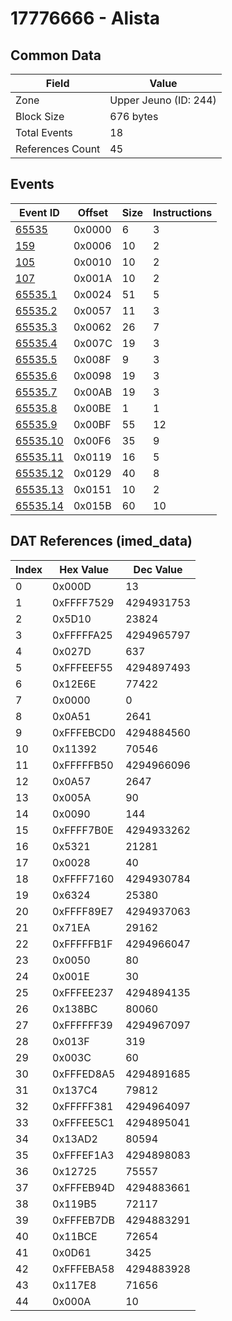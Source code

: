 # 17776666 - Alista

## Common Data

| Field            | Value                 |
|------------------|-----------------------|
| Zone             | Upper Jeuno (ID: 244) |
| Block Size       | 676 bytes             |
| Total Events     | 18                    |
| References Count | 45                    |

## Events

| Event ID                  | Offset   |   Size |   Instructions |
|---------------------------|----------|--------|----------------|
| [65535](./65535.md)       | 0x0000   |      6 |              3 |
| [159](./159.md)           | 0x0006   |     10 |              2 |
| [105](./105.md)           | 0x0010   |     10 |              2 |
| [107](./107.md)           | 0x001A   |     10 |              2 |
| [65535.1](./65535.1.md)   | 0x0024   |     51 |              5 |
| [65535.2](./65535.2.md)   | 0x0057   |     11 |              3 |
| [65535.3](./65535.3.md)   | 0x0062   |     26 |              7 |
| [65535.4](./65535.4.md)   | 0x007C   |     19 |              3 |
| [65535.5](./65535.5.md)   | 0x008F   |      9 |              3 |
| [65535.6](./65535.6.md)   | 0x0098   |     19 |              3 |
| [65535.7](./65535.7.md)   | 0x00AB   |     19 |              3 |
| [65535.8](./65535.8.md)   | 0x00BE   |      1 |              1 |
| [65535.9](./65535.9.md)   | 0x00BF   |     55 |             12 |
| [65535.10](./65535.10.md) | 0x00F6   |     35 |              9 |
| [65535.11](./65535.11.md) | 0x0119   |     16 |              5 |
| [65535.12](./65535.12.md) | 0x0129   |     40 |              8 |
| [65535.13](./65535.13.md) | 0x0151   |     10 |              2 |
| [65535.14](./65535.14.md) | 0x015B   |     60 |             10 |

## DAT References (imed_data)

|   Index | Hex Value   |   Dec Value |
|---------|-------------|-------------|
|       0 | 0x000D      |          13 |
|       1 | 0xFFFF7529  |  4294931753 |
|       2 | 0x5D10      |       23824 |
|       3 | 0xFFFFFA25  |  4294965797 |
|       4 | 0x027D      |         637 |
|       5 | 0xFFFEEF55  |  4294897493 |
|       6 | 0x12E6E     |       77422 |
|       7 | 0x0000      |           0 |
|       8 | 0x0A51      |        2641 |
|       9 | 0xFFFEBCD0  |  4294884560 |
|      10 | 0x11392     |       70546 |
|      11 | 0xFFFFFB50  |  4294966096 |
|      12 | 0x0A57      |        2647 |
|      13 | 0x005A      |          90 |
|      14 | 0x0090      |         144 |
|      15 | 0xFFFF7B0E  |  4294933262 |
|      16 | 0x5321      |       21281 |
|      17 | 0x0028      |          40 |
|      18 | 0xFFFF7160  |  4294930784 |
|      19 | 0x6324      |       25380 |
|      20 | 0xFFFF89E7  |  4294937063 |
|      21 | 0x71EA      |       29162 |
|      22 | 0xFFFFFB1F  |  4294966047 |
|      23 | 0x0050      |          80 |
|      24 | 0x001E      |          30 |
|      25 | 0xFFFEE237  |  4294894135 |
|      26 | 0x138BC     |       80060 |
|      27 | 0xFFFFFF39  |  4294967097 |
|      28 | 0x013F      |         319 |
|      29 | 0x003C      |          60 |
|      30 | 0xFFFED8A5  |  4294891685 |
|      31 | 0x137C4     |       79812 |
|      32 | 0xFFFFF381  |  4294964097 |
|      33 | 0xFFFEE5C1  |  4294895041 |
|      34 | 0x13AD2     |       80594 |
|      35 | 0xFFFEF1A3  |  4294898083 |
|      36 | 0x12725     |       75557 |
|      37 | 0xFFFEB94D  |  4294883661 |
|      38 | 0x119B5     |       72117 |
|      39 | 0xFFFEB7DB  |  4294883291 |
|      40 | 0x11BCE     |       72654 |
|      41 | 0x0D61      |        3425 |
|      42 | 0xFFFEBA58  |  4294883928 |
|      43 | 0x117E8     |       71656 |
|      44 | 0x000A      |          10 |
